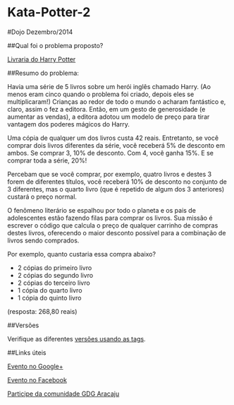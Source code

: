 ﻿Kata-Potter-2
=============

#Dojo Dezembro/2014

##Qual foi o problema proposto?

[Livraria do Harry Potter](http://www.codingdojo.org/cgi-bin/index.pl?action=browse&id=KataPotter&revision=41)

##Resumo do problema:

Havia uma série de 5 livros sobre um herói inglês chamado Harry. (Ao menos eram cinco quando o problema foi criado, depois eles se multiplicaram!) Crianças ao redor de todo o mundo o acharam fantástico e, claro, assim o fez a editora. Então, em um gesto de generosidade (e aumentar as vendas), a editora adotou um modelo de preço para tirar vantagem dos poderes mágicos do Harry.

Uma cópia de qualquer um dos livros custa 42 reais. Entretanto, se você comprar dois livros diferentes da série, você receberá 5% de desconto em ambos. Se comprar 3, 10% de desconto. Com 4, você ganha 15%. E se comprar toda a série, 20%!

Percebam que se você comprar, por exemplo, quatro livros e destes 3 forem de diferentes títulos, você receberá 10% de desconto no conjunto de 3 diferentes, mas o quarto livro (que é repetido de algum dos 3 anteriores) custará o preço normal.

O fenômeno literário se espalhou por todo o planeta e os pais de adolescentes estão fazendo filas para comprar os livros. Sua missão é escrever o código que calcula o preço de qualquer carrinho de compras destes livros, oferecendo o maior desconto possível para a combinação de livros sendo comprados.

Por exemplo, quanto custaria essa compra abaixo?

- 2 cópias do primeiro livro
- 2 cópias do segundo livro
- 2 cópias do terceiro livro
- 1 cópia do quarto livro
- 1 cópia do quinto livro

(resposta: 268,80 reais)

##Versões

Verifique as diferentes [versões usando as tags](https://github.com/dojo-se/Kata-Potter-2/releases).

##Links úteis

[Evento no Google+](https://plus.google.com/events/ceo2t3m6hr7e9me75cjqh0e9vk0)

[Evento no Facebook](https://www.facebook.com/events/1745047829052821/)

[Participe da comunidade GDG Aracaju](http://www.gdgaracaju.com.br/p/participe.html)
